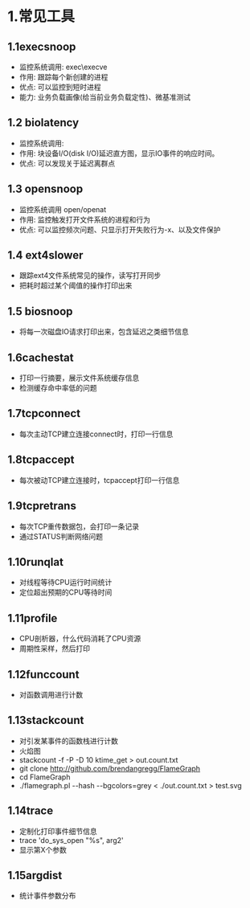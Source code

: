 # 1.常见工具

## 1.1execsnoop

- 监控系统调用: exec\execve
- 作用: 跟踪每个新创建的进程
- 优点: 可以监控到短时进程
- 能力: 业务负载画像(给当前业务负载定性)、微基准测试

## 1.2 biolatency

- 监控系统调用: 
- 作用: 块设备I/O(disk I/O)延迟直方图，显示IO事件的响应时间。
- 优点: 可以发现关于延迟离群点

## 1.3 opensnoop

- 监控系统调用 open/openat
- 作用: 监控触发打开文件系统的进程和行为
- 优点: 可以监控频次问题、只显示打开失败行为-x、以及文件保护

## 1.4 ext4slower

- 跟踪ext4文件系统常见的操作，读写打开同步
- 把耗时超过某个阈值的操作打印出来

## 1.5 biosnoop

- 将每一次磁盘IO请求打印出来，包含延迟之类细节信息

## 1.6cachestat

- 打印一行摘要，展示文件系统缓存信息
- 检测缓存命中率低的问题

## 1.7tcpconnect

- 每次主动TCP建立连接connect时，打印一行信息

## 1.8tcpaccept

- 每次被动TCP建立连接时，tcpaccept打印一行信息

## 1.9tcpretrans

- 每次TCP重传数据包，会打印一条记录
- 通过STATUS判断网络问题

## 1.10runqlat

- 对线程等待CPU运行时间统计
- 定位超出预期的CPU等待时间

## 1.11profile

- CPU剖析器，什么代码消耗了CPU资源
- 周期性采样，然后打印

## 1.12funccount

- 对函数调用进行计数

## 1.13stackcount

- 对引发某事件的函数栈进行计数
- 火焰图
- stackcount -f -P -D 10 ktime_get > out.count.txt
- git clone http://github.com/brendangregg/FlameGraph
- cd FlameGraph
- ./flamegraph.pl --hash --bgcolors=grey < ./out.count.txt > test.svg

## 1.14trace

- 定制化打印事件细节信息
- trace 'do_sys_open "%s", arg2'
- 显示第X个参数

## 1.15argdist

- 统计事件参数分布